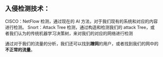 ## 入侵检测技术：
CISCO：NetFlow 检测，通过现在的 AI 方法，对于我们现有的系统和对应的内容进行检测。
Snort：Attack Tree 检测，通过构造和检测我们的 attack Tree，或者我们认为的传统机器学习决策树，来对我们的对应的网络进行检测

通过对于我们的流量的分析，我们还可以找到**蹭网**的用户，或者找到我们的网中的**不正常的流量**。
